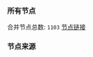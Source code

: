 ### 所有节点
合并节点总数: `1103`
[节点链接](https://raw.githubusercontent.com/rzhy1/11/master/sub/sub_merge_base64.txt)

### 节点来源
